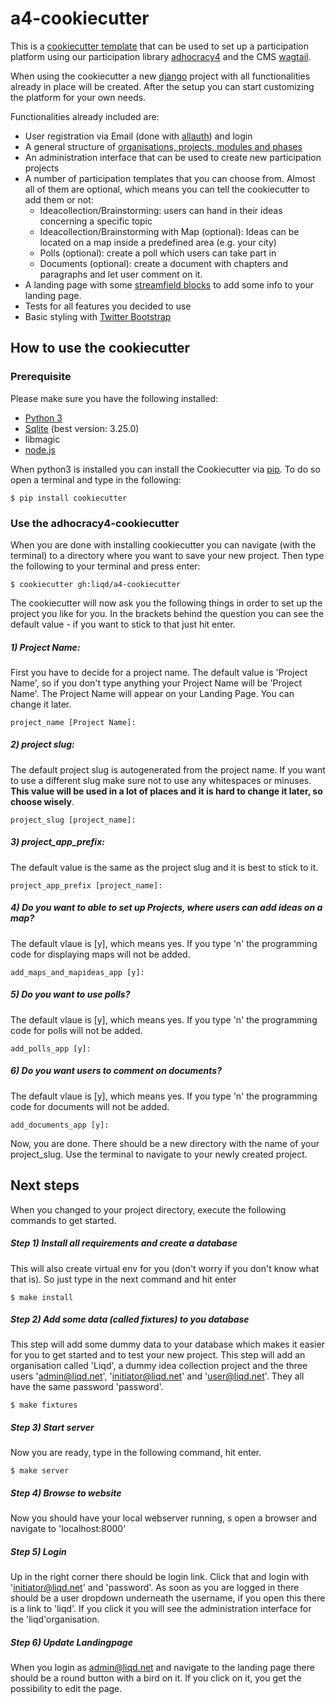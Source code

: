 # a4-cookiecutter

This is a [cookiecutter template](https://cookiecutter.readthedocs.io/en/latest/) that can be used to set up a participation platform using our participation library [adhocracy4](https://github.com/liqd/adhocracy4) and the CMS [wagtail](https://wagtail.io/).

When using the cookiecutter a new [django](https://www.djangoproject.com/) project with all functionalities already in place will be created. After the setup you can start customizing the platform for your own needs.

Functionalities already included are:
* User registration via Email (done with [allauth](https://django-allauth.readthedocs.io/en/latest/overview.html)) and login
* A general structure of [organisations, projects, modules and phases](https://github.com/liqd/adhocracy4/blob/master/docs/datamodel.md)
* An administration interface that can be used to create new participation projects
* A number of participation templates that you can choose from. Almost all of them are optional, which means you can tell the cookiecutter to add them or not:
  * Ideacollection/Brainstorming: users can hand in their ideas concerning a specific topic
  * Ideacollection/Brainstorming with Map (optional): Ideas can be located on a map inside a predefined area (e.g. your city)
  * Polls (optional): create a poll which users can take part in
  * Documents (optional): create a document with chapters and paragraphs and let user comment on it.
* A landing page with some [streamfield blocks](http://docs.wagtail.io/en/v2.0/topics/streamfield.html) to add some info to your landing page.
* Tests for all features you decided to use
* Basic styling with [Twitter Bootstrap](https://getbootstrap.com/)


## How to use the cookiecutter

### Prerequisite
Please make sure you have the following installed:
* [Python 3](https://www.python.org/downloads/)
* [Sqlite](https://www.sqlite.org/index.html) (best version: 3.25.0)
* libmagic
* [node.js](https://nodejs.org/en/)

When python3 is installed you can install the Cookiecutter via [pip](https://en.wikipedia.org/wiki/Pip_(package_manager)). To do so open a terminal and type in the following:

```
$ pip install cookiecutter
```

### Use the adhocracy4-cookiecutter
When you are done with installing cookiecutter you can navigate (with the terminal) to a directory where you want to save your new project.
Then type the following to your terminal and press enter:

```
$ cookiecutter gh:liqd/a4-cookiecutter
```

The cookiecutter will now ask you the following things in order to set up the project you like for you. In the brackets behind the question you can see the default value - if you want to stick to that just hit enter.

##### 1) Project Name: 
First you have to decide for a project name. The default value is 'Project Name', so if you don't type anything your Project Name will be 'Project Name'. The Project Name will appear on your Landing Page. You can change it later.
```
project_name [Project Name]:
```

##### 2) project slug:
The default project slug is autogenerated from the project name. If you want to use a different slug make sure not to use any whitespaces or minuses. **This value will be used in a lot of places and it is hard to change it later, so choose wisely**.
```
project_slug [project_name]:
```

##### 3) project_app_prefix:
The default value is the same as the project slug and it is best to stick to it.
```
project_app_prefix [project_name]:
```

##### 4) Do you want to able to set up Projects, where users can add ideas on a map?
The default vlaue is [y], which means yes. If you type 'n' the programming code for displaying maps will not be added.
```
add_maps_and_mapideas_app [y]:
``` 

##### 5) Do you want to use polls?
The default vlaue is [y], which means yes. If you type 'n' the programming code for polls will not be added.
```
add_polls_app [y]:
``` 

##### 6) Do you want users to comment on documents?
The default vlaue is [y], which means yes. If you type 'n' the programming code for documents will not be added.
```
add_documents_app [y]:

``` 

Now, you are done. There should be a new directory with the name of your project_slug. Use the terminal to navigate to your newly created project.


## Next steps
When you changed to your project directory, execute the following commands to get started.

##### Step 1) Install all requirements and create a database
This will also create virtual env for you (don't worry if you don't know what that is). So just type in the next command and hit enter 

```
$ make install
```
##### Step 2) Add some data (called fixtures) to you database
This step will add some dummy data to your database which makes it easier for you to get started and to test your new project. This step will add an organisation called 'Liqd', a dummy idea collection project and the three users 'admin@liqd.net', 'initiator@liqd.net' and 'user@liqd.net'. They all have the same password 'password'. 

```
$ make fixtures
```

##### Step 3) Start server
Now you are ready, type in the following command, hit enter. 
```
$ make server
```
##### Step 4) Browse to website
Now you should have your local webserver running, s open a browser and navigate to 'localhost:8000'


##### Step 5) Login
Up in the right corner there should be login link. Click that and login with 'initiator@liqd.net' and 'password'. As soon as you are logged in there should be a user dropdown underneath the username, if you open this there is a link to 'liqd'. If you click it you will see the administration interface for the 'liqd'organisation.  

##### Step 6) Update Landingpage
When you login as admin@liqd.net and navigate to the landing page there should be a round button with a bird on it. If you click on it, you get the possibility to edit the page. 



